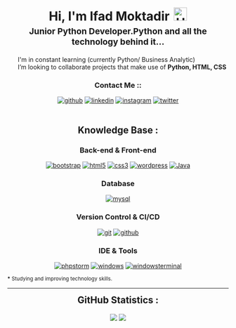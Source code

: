 <h1 style="text-align: center;margin-bottom: 5px;">Hi, I'm Ifad Moktadir<img src="https://raw.githubusercontent.com/iampavangandhi/iampavangandhi/master/gifs/Hi.gif" alt="Hi" style="width: 30px;margin-left: 10px;"></h1>
<h3 style="font-size: 1.2rem; text-align: center;margin: 0 0 20px 0;">Junior Python Developer.Python and all the technology behind it...</h3>

<ul style="list-style: none;">
<li>
I'm in constant learning (currently Python/ Business Analytic)</li>
<li>
I’m looking to collaborate projects that make use of <strong> Python, HTML, CSS</strong>
</li>
</ul>
<div align="center">
<h3>Contact Me ::</h3>
<a href="https://github.com/IfadMoktadir" target="_blank"><img src="https://img.shields.io/badge/-IfadMoktadir-black?logo=github&style=flat-square" alt="github"/></a>
<a href="https://www.linkedin.com/in/ifad-moktadir-b61a54209/" target="_blank"><img src="https://img.shields.io/badge/-IfadMoktadir-blue?logo=linkedin&style=flat-square" alt="linkedin"></a>
<a href="https://www.instagram.com/ifad_muqtadir/" target="_blank"><img src="https://img.shields.io/badge/-IfadMoktadir-pink?logo=instagram&textColor=white&style=flat-square" alt="instagram"/></a>
<a href="mailto:mdifad0811@gmail.com"><img src="https://img.shields.io/badge/-IfadMoktadir-white?logo=thunderbird&style=flat-square" alt="twitter"/></a>
<br/><br/>
</div>
<div align="center">

## </div>

<div align="center">
<h2>Knowledge Base :</h2>

<h3>Back-end & Front-end</h3>

<a href="https://getbootstrap.com/" target="_blank"><img src="https://img.shields.io/badge/-Bootstrap-white?logo=bootstrap&logoColor=7952B3&style=for-the-badge" alt="bootstrap"/></a>
<a href="https://html.spec.whatwg.org/multipage/" target="_blank"><img src="https://img.shields.io/badge/-HTML-white?logo=html5&style=for-the-badge" alt="html5"/></a>
<a href="https://www.w3.org/Style/CSS" target="_blank"><img src="https://img.shields.io/badge/-CSS-white?logo=css3&logoColor=1572B6&style=for-the-badge" alt="css3"/></a>
<a href="https://wordpress.com/" target="_blank"><img src="https://img.shields.io/badge/-wordpress-white?logo=wordpress&logoColor=21759B&style=for-the-badge" alt="wordpress"/></a>
<a href="https://www.java.com/en/" target="_blank"><img src="https://img.shields.io/badge/-JAVA-white?logo=css3&logoColor=1572B6&style=for-the-badge" alt="Java"/></a>

<h3>Database</h3>

<a href="https://www.mysql.com/" target="_blank"><img src="https://img.shields.io/badge/-mysql-white?logo=mysql&logoColor=4479A1&style=for-the-badge" alt="mysql"/></a>

<h3>Version Control & CI/CD</h3>
<a href="https://git-scm.com/" target="_blank"><img src="https://img.shields.io/badge/-git-white?logo=git&logoColor=F05032&style=for-the-badge" alt="git"/></a>
<a href="https://github.com/" target="_blank"><img src="https://img.shields.io/badge/-github-white?logo=github&logoColor=181717&style=for-the-badge" alt="github"/></a>

<h3>IDE & Tools</h3>

<a href="https://code.visualstudio.com/" target="_blank"><img src="https://img.shields.io/badge/-vscode-white?logo=visual-studio-code&logoColor=000000&style=for-the-badge" alt="phpstorm"/></a>
<a href="https://www.microsoft.com/en-us/windows" target="_blank"><img src="https://img.shields.io/badge/-windows-white?logo=windows&logoColor=0078D6&style=for-the-badge" alt="windows"/></a>
<a href="https://github.com/microsoft/terminal" target="_blank"><img src="https://img.shields.io/badge/-windows_terminal-white?logo=windowsterminal&logoColor=4D4D4D&style=for-the-badge" alt="windowsterminal"/></a>

</div>

<small><strong>\*</strong> Studying and improving technology skills.</small>

---

<div align="center">
<h2 style="margin: 5px 10px;">GitHub Statistics :</h2> 
<div style="display: flex; align-items: center; justify-content: center;">

[![](https://github-readme-stats.vercel.app/api?username=IfadMoktadir&show_icons=true&theme=tokyonight&hide_border=true&locale=en)](https://github.com/IfadMoktadir)
[![](https://github-readme-streak-stats.herokuapp.com/?user=IfadMoktadir&theme=tokyonight&hide_border=true)](https://github.com/IfadMoktadir)

</div>
</div>
